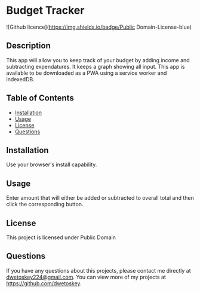 # Budget Tracker
  ![Github licence](https://img.shields.io/badge/Public Domain-License-blue)
  
  ## Description 
  This app will allow you to keep track of your budget by adding income and subtracting expendatures. It keeps a graph showing all input. This app is available to be downloaded as a PWA using a service worker and indexedDB.
  ## Table of Contents
  * [Installation](#installation)
  * [Usage](#usage)
  * [License](#license)
  * [Questions](#questions)
  
  ## Installation 
  Use your browser's install capability.
  ## Usage 
  Enter amount that will either be added or subtracted to overall total and then click the corresponding button.
  ## License 
  This project is licensed under Public Domain
  ## Questions
  If you have any questions about this projects, please contact me directly at dwetoskey224@gmail.com. You can view more of my projects at https://github.com/dwetoskey.